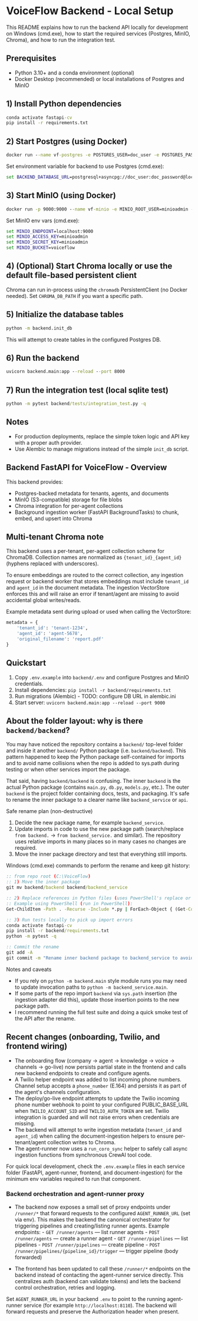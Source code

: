 # VoiceFlow Backend - Local Setup

This README explains how to run the backend API locally for development on Windows (cmd.exe), how to start the required services (Postgres, MinIO, Chroma), and how to run the integration test.

## Prerequisites

- Python 3.10+ and a conda environment (optional)
- Docker Desktop (recommended) or local installations of Postgres and MinIO

## 1) Install Python dependencies

```cmd
conda activate fastapi-cv
pip install -r requirements.txt
```

## 2) Start Postgres (using Docker)

```cmd
docker run --name vf-postgres -e POSTGRES_USER=doc_user -e POSTGRES_PASSWORD=doc_password -e POSTGRES_DB=documents_db -p 5433:5432 -d postgres:15
```

Set environment variable for backend to use Postgres (cmd.exe):

```cmd
set BACKEND_DATABASE_URL=postgresql+asyncpg://doc_user:doc_password@localhost:5433/documents_db
```

## 3) Start MinIO (using Docker)

```cmd
docker run -p 9000:9000 --name vf-minio -e MINIO_ROOT_USER=minioadmin -e MINIO_ROOT_PASSWORD=minioadmin -d quay.io/minio/minio server /data
```

Set MinIO env vars (cmd.exe):

```cmd
set MINIO_ENDPOINT=localhost:9000
set MINIO_ACCESS_KEY=minioadmin
set MINIO_SECRET_KEY=minioadmin
set MINIO_BUCKET=voiceflow
```

## 4) (Optional) Start Chroma locally or use the default file-based persistent client

Chroma can run in-process using the `chromadb` PersistentClient (no Docker needed). Set `CHROMA_DB_PATH` if you want a specific path.

## 5) Initialize the database tables

```cmd
python -m backend.init_db
```

This will attempt to create tables in the configured Postgres DB.

## 6) Run the backend

```cmd
uvicorn backend.main:app --reload --port 8000
```

## 7) Run the integration test (local sqlite test)

```cmd
python -m pytest backend/tests/integration_test.py -q
```

## Notes

- For production deployments, replace the simple token logic and API key with a proper auth provider.
- Use Alembic to manage migrations instead of the simple `init_db` script.

## Backend FastAPI for VoiceFlow - Overview

This backend provides:

- Postgres-backed metadata for tenants, agents, and documents
- MinIO (S3-compatible) storage for file blobs
- Chroma integration for per-agent collections
- Background ingestion worker (FastAPI BackgroundTasks) to chunk, embed, and upsert into Chroma

## Multi-tenant Chroma note

This backend uses a per-tenant, per-agent collection scheme for ChromaDB. Collection names are normalized as `{tenant_id}_{agent_id}` (hyphens replaced with underscores).

To ensure embeddings are routed to the correct collection, any ingestion request or backend worker that stores embeddings must include `tenant_id` and `agent_id` in the document metadata. The ingestion VectorStore enforces this and will raise an error if tenant/agent are missing to avoid accidental global writes/reads.

Example metadata sent during upload or used when calling the VectorStore:

```py
metadata = {
    'tenant_id': 'tenant-1234',
    'agent_id': 'agent-5678',
    'original_filename': 'report.pdf'
}
```

## Quickstart

1. Copy `.env.example` into `backend/.env` and configure Postgres and MinIO credentials.
2. Install dependencies: `pip install -r backend/requirements.txt`
3. Run migrations (Alembic) - TODO: configure DB URL in alembic.ini
4. Start server: `uvicorn backend.main:app --reload --port 9000`

## About the folder layout: why is there `backend/backend`?

You may have noticed the repository contains a `backend/` top-level folder and inside it another `backend/` Python package (i.e. `backend/backend`). This pattern happened to keep the Python package self-contained for imports and to avoid name collisions when the repo is added to sys.path during testing or when other services import the package.

That said, having `backend/backend` is confusing. The inner `backend` is the actual Python package (contains `main.py`, `db.py`, `models.py`, etc.). The outer `backend` is the project folder containing docs, tests, and packaging. It's safe to rename the inner package to a clearer name like `backend_service` or `api`.

Safe rename plan (non-destructive)

1) Decide the new package name, for example `backend_service`.
2) Update imports in code to use the new package path (search/replace `from backend.` -> `from backend_service.` and similar). The repository uses relative imports in many places so in many cases no changes are required.
3) Move the inner package directory and test that everything still imports.

Windows (cmd.exe) commands to perform the rename and keep git history:

```cmd
:: from repo root (C:\VoiceFlow)
:: 1) Move the inner package
git mv backend/backend backend/backend_service

:: 2) Replace references in Python files (uses PowerShell's replace or a cross-platform tool like sed).
:: Example using PowerShell (run in PowerShell):
Get-ChildItem -Path . -Recurse -Include *.py | ForEach-Object { (Get-Content $_.FullName) -replace 'from backend\.', 'from backend_service.' | Set-Content $_.FullName }

:: 3) Run tests locally to pick up import errors
conda activate fastapi-cv
pip install -r backend/requirements.txt
python -m pytest -q

:: Commit the rename
git add -A
git commit -m "Rename inner backend package to backend_service to avoid nested naming"
```

Notes and caveats

- If you rely on `python -m backend.main` style module runs you may need to update invocation paths to `python -m backend_service.main`.
- If some parts of the repo import `backend` via `sys.path` insertion (the ingestion adapter did this), update those insertion points to the new package path.
- I recommend running the full test suite and doing a quick smoke test of the API after the rename.

## Recent changes (onboarding, Twilio, and frontend wiring)

- The onboarding flow (company -> agent -> knowledge -> voice -> channels -> go-live) now persists partial state in the frontend and calls new backend endpoints to create and configure agents.
- A Twilio helper endpoint was added to list incoming phone numbers. Channel setup accepts a `phone_number` (E.164) and persists it as part of the agent's channels configuration.
- The deploy/go-live endpoint attempts to update the Twilio incoming phone number webhook to point to your configured PUBLIC_BASE_URL when `TWILIO_ACCOUNT_SID` and `TWILIO_AUTH_TOKEN` are set. Twilio integration is guarded and will not raise errors when credentials are missing.
- The backend will attempt to write ingestion metadata (`tenant_id` and `agent_id`) when calling the document-ingestion helpers to ensure per-tenant/agent collection writes to Chroma.
- The agent-runner now uses a `run_coro_sync` helper to safely call async ingestion functions from synchronous CrewAI tool code.

For quick local development, check the `.env.example` files in each service folder (FastAPI, agent-runner, frontend, and document-ingestion) for the minimum env variables required to run that component.

### Backend orchestration and agent-runner proxy

- The backend now exposes a small set of proxy endpoints under `/runner/*` that forward requests to the configured `AGENT_RUNNER_URL` (set via env). This makes the backend the canonical orchestrator for triggering pipelines and creating/listing runner agents. Example endpoints:
        - `GET /runner/agents` — list runner agents
        - `POST /runner/agents` — create a runner agent
        - `GET /runner/pipelines` — list pipelines
        - `POST /runner/pipelines` — create pipeline
        - `POST /runner/pipelines/{pipeline_id}/trigger` — trigger pipeline (body forwarded)

- The frontend has been updated to call these `/runner/*` endpoints on the backend instead of contacting the agent-runner service directly. This centralizes auth (backend can validate tokens) and lets the backend control orchestration, retries and logging.

Set `AGENT_RUNNER_URL` in your backend `.env` to point to the running agent-runner service (for example `http://localhost:8110`). The backend will forward requests and preserve the Authorization header when present.
